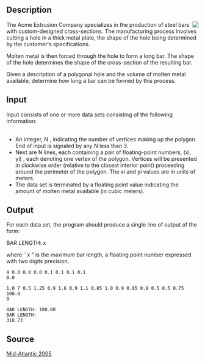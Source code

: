 <h2>Description</h2><img src="images/2812_1.jpg" align="right"><p> The Acme Extrusion Company specializes in the production of steel bars with custom-designed cross-sections. The manufacturing process involves cutting a hole in a thick metal plate, the shape of the hole being determined by the customer's specifications.
</p>
Molten metal is then forced through the hole to form a long bar. The shape of the hole determines the shape of the cross-section of the resulting bar.

Given a description of a polygonal hole and the volume of molten metal available, determine how long a bar can be formed by this process. <h2>Input</h2><p>Input consists of one or more data sets consisting of the following information:
</p><ul>
<br><li>An integer, N , indicating the number of vertices making up the polygon. End of input is signaled by any N less than 3.
<br></li><li>Next are N lines, each containing a pair of floating-point numbers, (xi, yi) , each denoting one vertex of the polygon. Vertices will be presented in clockwise order (relative to the closest interior point) proceeding around the perimeter of the polygon. The xi and yi values are in units of meters.
<br></li><li>The data set is terminated by a floating point value indicating the amount of molten metal available (in cubic meters).</li></ul><p>
</p><h2>Output</h2><p>For each data set, the program should produce a single line of output of the form:
</p>
BAR LENGTH: x

where ``x " is the maximum bar length, a floating point number expressed with two digits precision. <pre><code class="language-input1">4
0.0 0.0
0.0 0.1
0.1 0.1
0.1 0.0  
1.0
7
0.5 1.25
0.9 1.6
0.9  1.1
0.85 1.0
0.9 0.85
0.9 0.5
0.5 0.75
100.0
0
</code></pre><pre><code class="language-output1">BAR LENGTH: 100.00 
BAR LENGTH: 318.73</code></pre><h2>Source</h2><a href="searchproblem?field=source&amp;key=Mid-Atlantic+2005">Mid-Atlantic 2005</a>